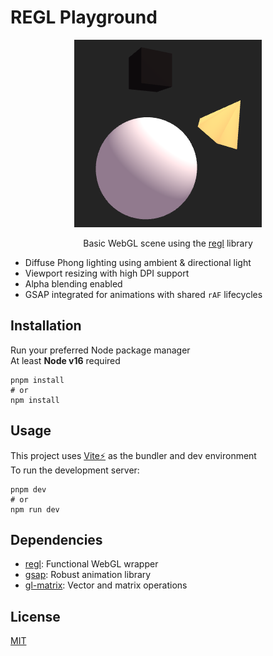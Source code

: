 # REGL Playground

<p align="center"><img src="github/sample.png" /></p>
<p align="center">Basic WebGL scene using the <a href="https://github.com/regl-project/regl">regl</a> library</p>

- Diffuse Phong lighting using ambient & directional light
- Viewport resizing with high DPI support
- Alpha blending enabled
- GSAP integrated for animations with shared `rAF` lifecycles

## Installation

Run your preferred Node package manager  
At least **Node v16** required

```shell
pnpm install
# or
npm install
```

## Usage

This project uses [Vite⚡](https://github.com/vitejs/vite) as the bundler and dev environment  
To run the development server:

```shell
pnpm dev
# or
npm run dev
```

## Dependencies

- [regl](https://github.com/regl-project/regl): Functional WebGL wrapper
- [gsap](https://greensock.com/gsap/): Robust animation library
- [gl-matrix](https://github.com/toji/gl-matrix): Vector and matrix operations

## License

[MIT](/LICENSE)
